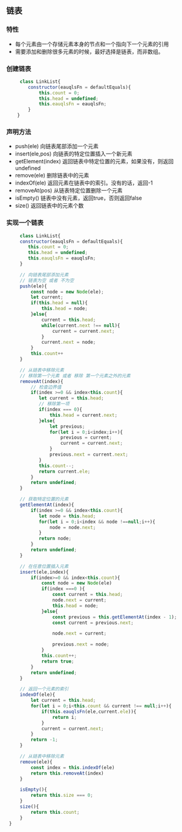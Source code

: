 <!--
 * @Author: your name
 * @Date: 2020-03-03 22:04:12
 * @LastEditTime: 2020-03-03 22:57:16
 * @LastEditors: Please set LastEditors
 * @Description: In User Settings Edit
 * @FilePath: /algorithm_js/04_linklist/README.md
 -->
## 链表
### 特性
+ 每个元素由一个存储元素本身的节点和一个指向下一个元素的引用
+ 需要添加和删除很多元素的时候，最好选择是链表，而非数组。

### 创建链表
```js   
     class LinkList{
        constructor(eauqlsFn = defaultEquals){
            this.count = 0;
            this.head = undefined;
            this.eauqlsFn = eauqlsFn;
        }
    }
```

### 声明方法
+ push(ele) 向链表尾部添加一个元素
+ insert(ele,pos) 向链表的特定位置插入一个新元素
+ getElement(index) 返回链表中特定位置的元素，如果没有，则返回undefined
+ remove(ele) 删除链表中的元素
+ indexOf(ele) 返回元素在链表中的索引。没有的话，返回-1
+ removeAt(pos) 从链表特定位置删除一个元素
+ isEmpty() 链表中没有元素，返回true，否则返回false
+ size() 返回链表中的元素个数

### 实现一个链表
```js
     class LinkList{
     constructor(eauqlsFn = defaultEquals){
        this.count = 0;
        this.head = undefined;
        this.eauqlsFn = eauqlsFn;
     }

     // 向链表尾部添加元素
     // 链表为空 或者 不为空
     push(ele){
         const node = new Node(ele);
         let current;
         if(this.head = null){
             this.head = node;
         }else{
             current = this.head;
             while(current.next !== null){
                 current = current.next;
             }
             current.next = node;
         }
         this.count++
     }

     // 从链表中移除元素
     // 移除第一个元素 或者 移除 第一个元素之外的元素
     removeAt(index){
         // 检查边界值
         if(index >=0 && index<this.count){
            let current = this.head;
            // 移除第一项
            if(index === 0){
                this.head = current.next;
            }else{
                let previous;
                for(let i = 0;i<index;i++){
                    previous = current;
                    current = current.next;
                }
                previous.next = current.next;
            }
            this.count--;
            return current.ele;
         }
         return undefined;
     }

     // 获取特定位置的元素
     getElementAt(index){
         if(index >=0 && index<this.count){
            let node = this.head;
            for(let i = 0;i<index && node !==null;i++){
                node = node.next;
            }
            return node;
         }
         return undefined;
     }

     // 在任意位置插入元素
     insert(ele,index){
         if(index>=0 && index<this.count){
             const node = new Node(ele)
             if(index ===0 ){
                 const current = this.head;
                 node.next = current;
                 this.head = node;
             }else{
                 const previous = this.getElementAt(index - 1);
                 const current = previous.next;

                 node.next = current;

                 previous.next = node;
             }
             this.count++;
             return true;
         }
         return undefined;
     }

     // 返回一个元素的索引
     indexOf(ele){
         let current = this.head;
         for(let i = 0;i<this.count && current !== null;i++){
             if(this.eauqlsFn(ele,current.ele)){
                 return i;
             }
             current = current.next;
         }
         return -1;
     }

     // 从链表中移除元素
     remove(ele){
         const index = this.indexOf(ele)
         return this.removeAt(index)
     }

     isEmpty(){
         return this.size === 0;
     }
     size(){
         return this.count;
     }
 }
```